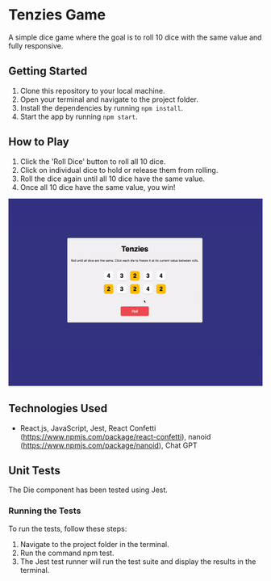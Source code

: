# Tenzies Game

A simple dice game where the goal is to roll 10 dice with the same value and fully responsive.

## Getting Started

1. Clone this repository to your local machine.
2. Open your terminal and navigate to the project folder.
3. Install the dependencies by running `npm install`.
4. Start the app by running `npm start`.

## How to Play

1. Click the 'Roll Dice' button to roll all 10 dice.
2. Click on individual dice to hold or release them from rolling.
3. Roll the dice again until all 10 dice have the same value.
4. Once all 10 dice have the same value, you win!

![Tenzies Game](/public/tenzies.gif)

## Technologies Used

- React.js, JavaScript, Jest, React Confetti (https://www.npmjs.com/package/react-confetti), nanoid (https://www.npmjs.com/package/nanoid), Chat GPT

## Unit Tests

The Die component has been tested using Jest.

### Running the Tests

To run the tests, follow these steps:

1. Navigate to the project folder in the terminal.
2. Run the command npm test.
3. The Jest test runner will run the test suite and display the results in the terminal.
